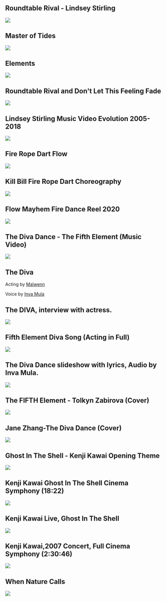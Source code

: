 Roundtable Rival - Lindsey Stirling
-----------------------------------

[![]( /image/yid-jvipPYFebWc.jpg)](https://www.youtube.com/watch?v=jvipPYFebWc)

Master of Tides
---------------

[![]( /image/yid-RrutzRWXkKs.jpg)](https://www.youtube.com/watch?v=RrutzRWXkKs)

Elements
--------

[![]( /image/yid-sf6LD2B_kDQ.jpg)](https://www.youtube.com/watch?v=sf6LD2B_kDQ)

Roundtable Rival and Don't Let This Feeling Fade
------------------------------------------------

[![]( /image/yid-uNO_13jXOI8.jpg)](https://www.youtube.com/watch?v=uNO_13jXOI8)

Lindsey Stirling Music Video Evolution 2005-2018
------------------------------------------------

[![]( /image/yid-9JIiBIvgBGk.jpg)](https://www.youtube.com/watch?v=9JIiBIvgBGk)

Fire Rope Dart Flow
-------------------

[![]( /image/yid-9moJlqHFsbg.jpg)](https://www.youtube.com/watch?v=9moJlqHFsbg)

Kill Bill Fire Rope Dart Choreography
-------------------------------------

[![]( /image/yid-yq_ZzvzGnYQ.jpg)](https://www.youtube.com/watch?v=yq_ZzvzGnYQ)

Flow Mayhem Fire Dance Reel 2020
--------------------------------

[![]( /image/yid-YrosITrGpgo.jpg)](https://www.youtube.com/watch?v=YrosITrGpgo)

The Diva Dance - The Fifth Element (Music Video)
------------------------------------------------

[![]( /image/yid-r3XNfLd78TM.jpg)](https://www.youtube.com/watch?v=r3XNfLd78TM)

The Diva
--------

Acting by [Maïwenn](https://en.wikipedia.org/wiki/Ma%C3%AFwenn)

Voice by [Inva Mula](https://en.wikipedia.org/wiki/Inva_Mula)

The DIVA, interview with actress.
---------------------------------

[![]( /image/yid-0It0w7MJ0ZI.jpg)](https://www.youtube.com/watch?v=0It0w7MJ0ZI)

Fifth Element Diva Song (Acting in Full)
----------------------------------------

[![]( /image/yid-hVqh2_0sR_g.jpg)](https://www.youtube.com/watch?v=hVqh2_0sR_g)

The Diva Dance slideshow with lyrics, Audio by Inva Mula.
---------------------------------------------------------

[![]( /image/yid-2HACIQNCg78.jpg)](https://www.youtube.com/watch?v=2HACIQNCg78)

The FIFTH Element - Tolkyn Zabirova (Cover)
-------------------------------------------

[![]( /image/yid-5ZNgJ7-dUmk.jpg)](https://www.youtube.com/watch?v=5ZNgJ7-dUmk)

Jane Zhang-The Diva Dance (Cover)
---------------------------------

[![]( /image/yid-kJl2uPNsJEk.jpg)](https://www.youtube.com/watch?v=kJl2uPNsJEk)

Ghost In The Shell - Kenji Kawai Opening Theme
----------------------------------------------

[![]( /image/yid-bM145D_ZhJA.jpg)](https://www.youtube.com/watch?v=bM145D_ZhJA)

Kenji Kawai Ghost In The Shell Cinema Symphony (18:22)
------------------------------------------------------

[![]( /image/yid-z64HCi2rQkE.jpg)](https://www.youtube.com/watch?v=z64HCi2rQkE)

Kenji Kawai Live, Ghost In The Shell
------------------------------------

[![]( /image/yid-LFdpX3A05jc.jpg)](https://www.youtube.com/watch?v=LFdpX3A05jc)

Kenji Kawai,2007 Concert, Full Cinema Symphony (2:30:46)
--------------------------------------------------------

[![]( /image/yid-YLSdhhQeXnc.jpg)](https://www.youtube.com/watch?v=YLSdhhQeXnc)

When Nature Calls
-----------------

[![]( /image/yid-BF16eA7sdqo.jpg)](https://www.youtube.com/watch?v=BF16eA7sdqo)
